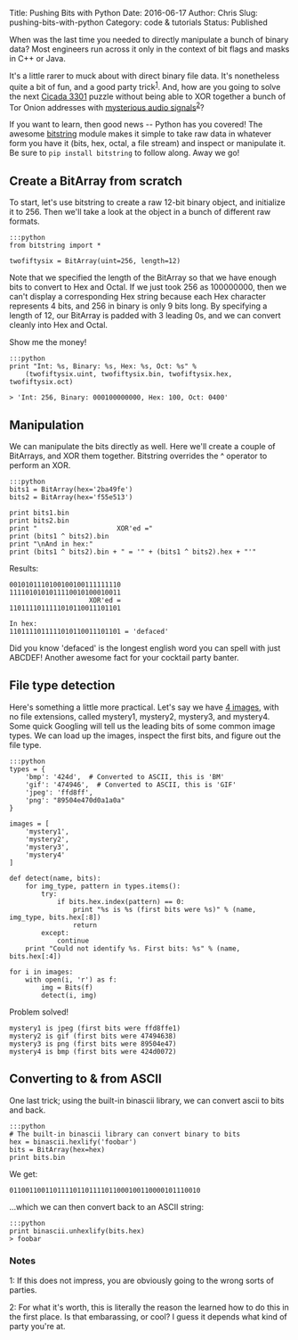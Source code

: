 Title: Pushing Bits with Python
Date: 2016-06-17
Author: Chris
Slug: pushing-bits-with-python
Category: code & tutorials
Status: Published

When was the last time you needed to directly manipulate a bunch of
binary data? Most engineers run
across it only in the context of bit flags and masks in C++ or Java.

It's a little rarer to muck about with direct binary file
data. It's nonetheless quite a bit of fun, and a good party
trick<sup>[1](#footnote1)</sup>. And, how are you going to solve the
next [Cicada 3301](https://en.wikipedia.org/wiki/Cicada_3301) puzzle
without being able to XOR together a bunch of Tor Onion addresses with
[mysterious audio signals](http://uncovering-cicada.wikia.com/wiki/XOR_all_the_things)<sup>[2](#footnote2)</sup>?

If you want to learn, then good news -- Python has you covered! The
awesome [bitstring](http://pythonhosted.org/bitstring/) module makes
it simple to take raw data in whatever form you have it (bits, hex,
octal, a file stream) and inspect or manipulate it. Be sure to ``pip
install bitstring`` to follow along. Away we go!

## Create a BitArray from scratch

To start, let's use bitstring to create a raw 12-bit binary object,
and initialize it to 256. Then we'll take a look at the object in a
bunch of different raw formats.

    :::python
    from bitstring import *

    twofiftysix = BitArray(uint=256, length=12)

Note that we specified the length of the BitArray so that we have
enough bits to convert to Hex and Octal. If we just took 256 as
100000000, then we can't display a corresponding Hex string because
each Hex character represents 4 bits, and 256 in binary is only 9 bits
long. By specifying a length of 12, our BitArray is padded with 3
leading 0s, and we can convert cleanly into Hex and Octal.

Show me the money!

    :::python
    print "Int: %s, Binary: %s, Hex: %s, Oct: %s" %
        (twofiftysix.uint, twofiftysix.bin, twofiftysix.hex, twofiftysix.oct)

    > 'Int: 256, Binary: 000100000000, Hex: 100, Oct: 0400'

## Manipulation

We can manipulate the bits directly as well. Here we'll create a
couple of BitArrays, and XOR them together. Bitstring overrides the ^
operator to perform an XOR.

    :::python
    bits1 = BitArray(hex='2ba49fe')
    bits2 = BitArray(hex='f55e513')

    print bits1.bin
    print bits2.bin
    print "                    XOR'ed ="
    print (bits1 ^ bits2).bin
    print "\nAnd in hex:"
    print (bits1 ^ bits2).bin + " = '" + (bits1 ^ bits2).hex + "'"

Results:

    0010101110100100100111111110
    1111010101011110010100010011
                        XOR'ed =
    1101111011111010110011101101

    In hex:
    1101111011111010110011101101 = 'defaced'

Did you know 'defaced' is the longest english word you can spell with
just ABCDEF!  Another awesome fact for your cocktail party banter.

## File type detection

Here's something a little more practical. Let's say we have
[4 images]({static}files/mystery-images.zip), with no file
extensions, called mystery1, mystery2, mystery3, and mystery4. Some
quick Googling will tell us the leading bits of some common image
types. We can load up the images, inspect the first bits, and figure
out the file type.

    :::python
    types = {
        'bmp': '424d',  # Converted to ASCII, this is 'BM'
        'gif': '474946',  # Converted to ASCII, this is 'GIF'
        'jpeg': 'ffd8ff',
        'png': "89504e470d0a1a0a"
    }

    images = [
        'mystery1',
        'mystery2',
        'mystery3',
        'mystery4'
    ]

    def detect(name, bits):
        for img_type, pattern in types.items():
            try:
                if bits.hex.index(pattern) == 0:
                    print "%s is %s (first bits were %s)" % (name, img_type, bits.hex[:8])
                    return
            except:
                continue
        print "Could not identify %s. First bits: %s" % (name, bits.hex[:4])

    for i in images:
        with open(i, 'r') as f:
            img = Bits(f)
            detect(i, img)

Problem solved!

    mystery1 is jpeg (first bits were ffd8ffe1)
    mystery2 is gif (first bits were 47494638)
    mystery3 is png (first bits were 89504e47)
    mystery4 is bmp (first bits were 424d0072)

## Converting to & from ASCII

One last trick; using the built-in binascii library, we can convert ascii to bits and back.

    :::python
    # The built-in binascii library can convert binary to bits
    hex = binascii.hexlify('foobar')
    bits = BitArray(hex=hex)
    print bits.bin

We get:

    011001100110111101101111011000100110000101110010

...which we can then convert back to an ASCII string:

    :::python
    print binascii.unhexlify(bits.hex)
    > foobar


### Notes

<a name="footnote1">1</a>: If this does not impress, you are obviously
going to the wrong sorts of parties.

<a name="footnote2">2</a>: For what it's worth, this is literally the
reason the learned how to do this in the first place. Is that
embarassing, or cool? I guess it depends what kind of party you're at.
